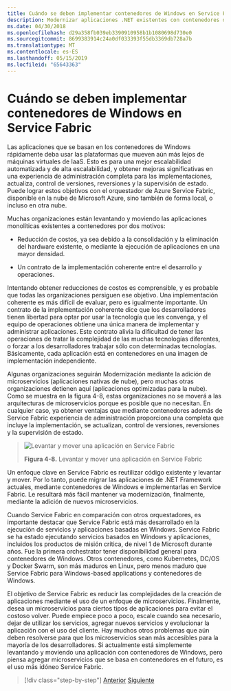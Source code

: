 ```yaml
---
title: Cuándo se deben implementar contenedores de Windows en Service Fabric
description: Modernizar aplicaciones .NET existentes con contenedores de Windows y la nube de Azure | Cuándo se deben implementar contenedores de Windows en Service Fabric
ms.date: 04/30/2018
ms.openlocfilehash: d29a358fb039eb3390910958b1b1080698d730e0
ms.sourcegitcommit: 8699383914c24a0df033393f55db3369db728a7b
ms.translationtype: MT
ms.contentlocale: es-ES
ms.lasthandoff: 05/15/2019
ms.locfileid: "65643363"
---
```

# <a name="when-to-deploy-windows-containers-to-service-fabric"></a>Cuándo se deben implementar contenedores de Windows en Service Fabric

Las aplicaciones que se basan en los contenedores de Windows rápidamente deba usar las plataformas que mueven aún más lejos de máquinas virtuales de IaaS. Esto es para una mejor escalabilidad automatizada y de alta escalabilidad, y obtener mejoras significativas en una experiencia de administración completa para las implementaciones, actualiza, control de versiones, reversiones y la supervisión de estado. Puede lograr estos objetivos con el orquestador de Azure Service Fabric, disponible en la nube de Microsoft Azure, sino también de forma local, o incluso en otra nube.

Muchas organizaciones están levantando y moviendo las aplicaciones monolíticas existentes a contenedores por dos motivos:

- Reducción de costos, ya sea debido a la consolidación y la eliminación del hardware existente, o mediante la ejecución de aplicaciones en una mayor densidad.

- Un contrato de la implementación coherente entre el desarrollo y operaciones.

Intentando obtener reducciones de costos es comprensible, y es probable que todas las organizaciones persiguen ese objetivo. Una implementación coherente es más difícil de evaluar, pero es igualmente importante. Un contrato de la implementación coherente dice que los desarrolladores tienen libertad para optar por usar la tecnología que les convenga, y el equipo de operaciones obtiene una única manera de implementar y administrar aplicaciones. Este contrato alivia la dificultad de tener las operaciones de tratar la complejidad de las muchas tecnologías diferentes, o forzar a los desarrolladores trabajar sólo con determinadas tecnologías. Básicamente, cada aplicación está en contenedores en una imagen de implementación independiente.

Algunas organizaciones seguirán Modernización mediante la adición de microservicios (aplicaciones nativas de nube), pero muchas otras organizaciones detienen aquí (aplicaciones optimizadas para la nube). Como se muestra en la figura 4-8, estas organizaciones no se moverá a las arquitecturas de microservicios porque es posible que no necesitan. En cualquier caso, ya obtener ventajas que mediante contenedores además de Service Fabric experiencia de administración proporciona una completa que incluye la implementación, se actualizan, control de versiones, reversiones y la supervisión de estado.

> ![Levantar y mover una aplicación en Service Fabric](./media/image8.png)
>
> **Figura 4-8.** Levantar y mover una aplicación en Service Fabric

Un enfoque clave en Service Fabric es reutilizar código existente y levantar y mover. Por lo tanto, puede migrar las aplicaciones de .NET Framework actuales, mediante contenedores de Windows e implementarlas en Service Fabric. Le resultará más fácil mantener va modernización, finalmente, mediante la adición de nuevos microservicios.

Cuando Service Fabric en comparación con otros orquestadores, es importante destacar que Service Fabric está más desarrollado en la ejecución de servicios y aplicaciones basadas en Windows. Service Fabric se ha estado ejecutando servicios basados en Windows y aplicaciones, incluidos los productos de misión crítica, de nivel 1 de Microsoft durante años. Fue la primera orchestrator tener disponibilidad general para contenedores de Windows. Otros contenedores, como Kubernetes, DC/OS y Docker Swarm, son más maduros en Linux, pero menos maduro que Service Fabric para Windows-based applications y contenedores de Windows.

El objetivo de Service Fabric es reducir las complejidades de la creación de aplicaciones mediante el uso de un enfoque de microservicios. Finalmente, desea un microservicios para ciertos tipos de aplicaciones para evitar el costoso volver. Puede empiece poco a poco, escale cuando sea necesario, dejar de utilizar los servicios, agregar nuevos servicios y evolucionar la aplicación con el uso del cliente. Hay muchos otros problemas que aún deben resolverse para que los microservicios sean más accesibles para la mayoría de los desarrolladores. Si actualmente está simplemente levantando y moviendo una aplicación con contenedores de Windows, pero piensa agregar microservicios que se basa en contenedores en el futuro, es el uso más idóneo Service Fabric.

>[!div class="step-by-step"]
>[Anterior](when-to-deploy-windows-containers-to-azure-vms-iaas-cloud.md)
>[Siguiente](when-to-deploy-windows-containers-to-azure-container-service-kubernetes.md)
